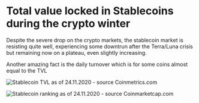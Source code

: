 # Total value locked in Stablecoins during the crypto winter

Despite the severe drop on the crypto markets, the stablecoin market is resisting quite well, experiencing some downtrun after the Terra/Luna crisis but remaining 
now on a plateau, even slightly increasing.

Another amazing fact is the daily turnover which is for some coins almost equal to the TVL

![Stablecoin TVL as of 24.11.2020 - source Coinmetrics.com](https://PhilippeMeyer.github.io/docs/assets/images/Stablecoin%capitalization.png)

![Stablecoin ranking as of 24.11.2020 - source Coinmarketcap.com](https://PhilippeMeyer.github.io/docs/assets/images/Stable%20coin%ranking.png)
